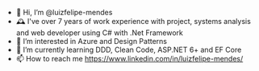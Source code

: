 - 👋 Hi, I’m @luizfelipe-mendes
- 🕰️ I've over 7 years of work experience with project, systems analysis and web developer using C# with .Net Framework
- 👀 I’m interested in Azure and Design Patterns
- 🌱 I’m currently learning DDD, Clean Code, ASP.NET 6+ and EF Core
- 📫 How to reach me https://www.linkedin.com/in/luizfelipe-mendes/

<!---
luizfelipe-mendes/luizfelipe-mendes is a ✨ special ✨ repository because its `README.md` (this file) appears on your GitHub profile.
You can click the Preview link to take a look at your changes.
--->
